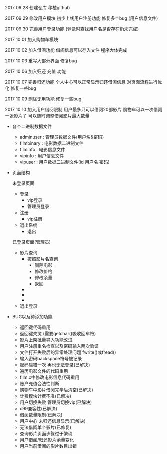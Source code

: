 2017 09 28 创建仓库 移植github

2017 09 29 修改用户模块 初步上线用户注册功能 修复多个bug (用户信息文件)

2017 09 30 完善用户登录功能 (登录时查找用户名是否存在仍未完成)

2017 10 01 加入购物车模块

2017 10 02 加入借阅功能 借阅信息可以存入文件 程序大体完成

2017 10 03 重写大部分界面 修复bug

2017 10 06 加入归还 充值 功能

2017 10 07 完善归还功能 个人中心可以正常显示归还借阅信息 对页面流程进行优化 修复一些bug

2017 10 09 删除无用功能 修复一些bug

2017 10 10 加入用户借阅限制 用户最多只可以借阅20部影片 购物车可以一次借阅一张影片了 可以随时调整借阅影片最大数量


- 各个二进制数据文件
    - adminuser : 管理员数据文件(用户名&密码)
    - filmbinary : 电影数据二进制文件
    - filminfo : 电影信息文件
    - vipinfo : 用户信息文件
    - vipuser : 用户数据二进制文件(id 用户名 密码)

- 页面结构

    未登录页面
    - 登录
        - vip登录
        - 管理员登录
    - 注册
        -  vip注册
    - 退出系统
        - 退出

    已登录页面(管理员)
    - 影片查询
        - 按照影片名查询
            - 删除电影
            - 修改价格
            - 修改余量
            - 返回
        - 
        - 
        - 
    - 退出登录

- BUG以及待添加功能

    - 返回键代码重用
    - 返回键失灵 (需要getchar()吸收回车符)
    - 影片上架批量导入功能改进
    - 用户注册重名检查以及密码输入两次验证
    - 文件打开失败后的异常处理问题 fwrite()或fread()
    - 输入密码backspace符号被记录
    - 密码输错一次 再也无法登录(已解决)
    - 遍历电影文件的代码重用
    - film.c中修改电影信息代码重用
    - 账户充值合法性判断
    - 购物车中影片借阅完毕后清空(已解决)
    - 计费模块计费不准(已解决)
    - 用户切换失败 管理员切换vip(已解决)
    - c99兼容性(已解决)
    - 借阅数量限制(已解决)
    - 用户中心 未归还信息显示(已解决)
    - 无法借阅单个影片(已修复)
    - 查询影片页面步骤过于繁琐
    - 用户借阅/归还影片余量变化
    - 用户当前借阅的影片数目出错